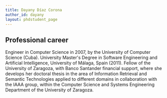 ```yaml
---
title: Dayany Díaz Corona
author_id: dayany
layout: phdstudent_page
---
```


## Professional career

Engineer in Computer Science in 2007, by the University of Computer Science (Cuba). University Master's Degree in Software Engineering and Artificial Intelligence, University of Málaga, Spain (2011). Fellow of the University of Zaragoza, with Banco Santander financial support, where she develops her doctoral thesis in the area of Information Retrieval and Semantic Technologies applied to different domains in collaboration with the IAAA group, within the Computer Science and Systems Engineering Department of the University of Zaragoza.
